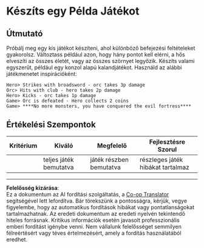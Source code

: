 <!--
CO_OP_TRANSLATOR_METADATA:
{
  "original_hash": "24201cf428c7edba1ccec2a78a0dd8f8",
  "translation_date": "2025-08-28T04:01:34+00:00",
  "source_file": "6-space-game/6-end-condition/assignment.md",
  "language_code": "hu"
}
-->
# Készíts egy Példa Játékot

## Útmutató

Próbálj meg egy kis játékot készíteni, ahol különböző befejezési feltételeket gyakorolsz. Változtass például azon, hogy hány pontot kell elérni, a hős elveszíti az összes életét, vagy az összes szörnyet legyőzik. Készíts valami egyszerűt, például egy konzol alapú kalandjátékot. Használd az alábbi játékmenetet inspirációként:

```
Hero> Strikes with broadsword - orc takes 3p damage
Orc> Hits with club - hero takes 2p damage
Hero> Kicks - orc takes 1p damage
Game> Orc is defeated - Hero collects 2 coins
Game> ****No more monsters, you have conquered the evil fortress****
```

## Értékelési Szempontok

| Kritérium | Kiváló                 | Megfelelő                  | Fejlesztésre Szorul        |
| --------- | ---------------------- | -------------------------- | -------------------------- |
|           | teljes játék bemutatva | játék részben bemutatva    | részleges játék hibákat tartalmaz |

---

**Felelősség kizárása**:  
Ez a dokumentum az AI fordítási szolgáltatás, a [Co-op Translator](https://github.com/Azure/co-op-translator) segítségével lett lefordítva. Bár törekszünk a pontosságra, kérjük, vegye figyelembe, hogy az automatikus fordítások hibákat vagy pontatlanságokat tartalmazhatnak. Az eredeti dokumentum az eredeti nyelvén tekintendő hiteles forrásnak. Kritikus információk esetén javasolt professzionális emberi fordítást igénybe venni. Nem vállalunk felelősséget semmilyen félreértésért vagy téves értelmezésért, amely a fordítás használatából eredhet.